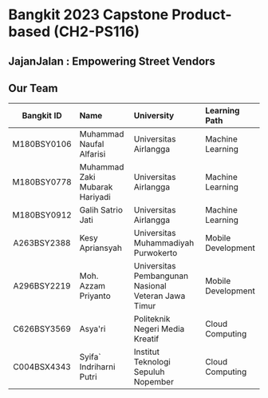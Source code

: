 # Bangkit 2023 Capstone Product-based (CH2-PS116)
## JajanJalan : Empowering Street Vendors

## Our Team
Bangkit ID | Name | University | Learning Path
:---:|:---|:---|:---
M180BSY0106 | Muhammad Naufal Alfarisi | Universitas Airlangga | Machine Learning
M180BSY0778 | Muhammad Zaki Mubarak Hariyadi | Universitas Airlangga | Machine Learning
M180BSY0912 | Galih Satrio Jati | Universitas Airlangga | Machine Learning
A263BSY2388 | Kesy Apriansyah | Universitas Muhammadiyah Purwokerto | Mobile Development
A296BSY2219 | Moh. Azzam Priyanto | Universitas Pembangunan Nasional Veteran Jawa Timur | Mobile Development
C626BSY3569 | Asya'ri | Politeknik Negeri Media Kreatif | Cloud Computing
C004BSX4343 | Syifa` Indriharni Putri | Institut Teknologi Sepuluh Nopember | Cloud Computing
